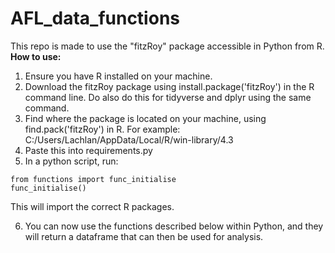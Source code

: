 # AFL_data_functions
This repo is made to use the "fitzRoy" package accessible in Python from R.
**How to use:**
1. Ensure you have R installed on your machine.
2. Download the fitzRoy package using install.package('fitzRoy') in the R command line. Do also do this for tidyverse and dplyr using the same command.
3. Find where the package is located on your machine, using find.pack('fitzRoy') in R. For example: C:/Users/Lachlan/AppData/Local/R/win-library/4.3
4. Paste this into requirements.py
5. In a python script, run:
```
from functions import func_initialise
func_initialise()
```
  This will import the correct R packages.

6. You can now use the functions described below within Python, and they will return a dataframe that can then be used for analysis.
